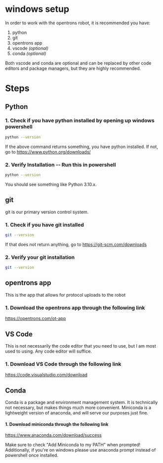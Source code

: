 # windows setup

In order to work with the opentrons robot, it is recommended you have:
 1. python 
 2. git
 3. opentrons app
 4. vscode *(optional)*
 5. conda  *(optional)*

Both vscode and conda are optional and can be replaced by other code editors and package managers, but they are highly recommended. 

# Steps 

## Python 

### 1. Check if you have python installed by opening up windows powershell
```bash 
python --version
```
If the above command returns something, you have python installed. If not, go to https://www.python.org/downloads/

### 2. Verify Installation -- Run this in powershell
 
```bash
python --version
```
You should see something like Python 3.10.x.


## git

git is our primary version control system. 

### 1. Check if you have git installed

```bash
git --version
```

If that does not return anything, go to https://git-scm.com/downloads

### 2. Verify your git installation 

```bash
git --version
```

## opentrons app

This is the app that allows for protocol uploads to the robot 

### 1. Download the opentrons app through the following link 
https://opentrons.com/ot-app

## VS Code

This is not necessarily the code editor that you need to use, but I am most used to using. Any code editor will suffice. 

### 1. Download VS Code through the following link
https://code.visualstudio.com/download

## Conda

Conda is a package and environment management system. It is technically not necessary, but makes things much more convenient. 
Miniconda is a lightweight version of anaconda, and will serve our purposes just fine. 
#### 1. Download miniconda through the following link

https://www.anaconda.com/download/success

Make sure to check "Add Miniconda to my PATH" when prompted! 
Additionally, if you're on windows please use anaconda prompt instead of powershell once installed. 

